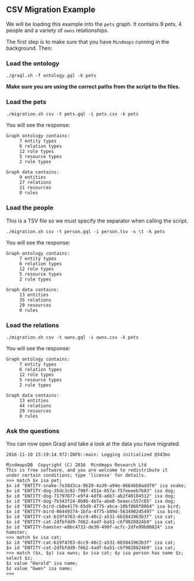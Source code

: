 CSV Migration Example
---

We will be loading this example into the `pets` graph. It contains 9 pets, 4 people and a variety of `owns` relationships.

The first step is to make sure that you have `Mindmaps` running in the background. Then:

### Load the ontology

```
./graql.sh -f ontology.gql -k pets
```

**Make sure you are using the correct paths from the script to the files.**

### Load the pets

```
./migration.sh csv -t pets.gql -i pets.csv -k pets
```

You will see the response:

```
Graph ontology contains:
	 7 entity types
	 6 relation types
	 12 role types
	 5 resource types
	 2 rule types

Graph data contains:
	 9 entities
	 27 relations
	 21 resources
	 0 rules
```

### Load the people

This is a TSV file so we must specify the separator when calling the script.

```
./migration.sh csv -t person.gql -i person.tsv -s \t -k pets
```

You will see the response:

```
Graph ontology contains:
	 7 entity types
	 6 relation types
	 12 role types
	 5 resource types
	 2 rule types

Graph data contains:
	 13 entities
	 35 relations
	 29 resources
	 0 rules
```

### Load the relations

```
./migration.sh csv -t owns.gql -i owns.csv -k pets
```

You will see the response:

```
Graph ontology contains:
	 7 entity types
	 6 relation types
	 12 role types
	 5 resource types
	 2 rule types

Graph data contains:
	 13 entities
	 44 relations
	 29 resources
	 0 rules
```

### Ask the questions

You can now open Graql and take a look at the data you have migrated.

```
2016-11-10 15:19:14.972:INFO::main: Logging initialized @343ms

MindmapsDB  Copyright (C) 2016  Mindmaps Research Ltd 
This is free software, and you are welcome to redistribute it
under certain conditions; type 'license' for details.
>>> match $x isa pet;
$x id "ENTITY-snake-7e38d3ca-9b29-4a39-a94e-86646b0add70" isa snake;
$x id "ENTITY-dog-35dc3c02-790f-451e-857a-f57eeeeb7b03" isa dog;
$x id "ENTITY-dog-71797877-e9f4-4df8-a6b7-ab2f40184512" isa dog;
$x id "ENTITY-dog-7b343f24-8b86-4b7a-abe8-5eaecc557c65" isa dog;
$x id "ENTITY-bird-cb8e4179-65d9-4775-abca-10bf060f8064" isa bird;
$x id "ENTITY-bird-06449374-1bfa-4f75-b89d-5634902d5497" isa bird;
$x id "ENTITY-cat-b19f4703-dcc9-40c2-a531-6b5841963b3f" isa cat;
$x id "ENTITY-cat-2dfbfdd9-7662-4adf-ba51-c6f9820824b9" isa cat;
$x id "ENTITY-hamster-e8bc4733-de30-490f-acfc-2dfe99b80824" isa hamster;
>>> match $x isa cat;
$x id "ENTITY-cat-b19f4703-dcc9-40c2-a531-6b5841963b3f" isa cat;
$x id "ENTITY-cat-2dfbfdd9-7662-4adf-ba51-c6f9820824b9" isa cat;
>>> match ($x, $y) isa owns; $x isa cat; $y isa person has name $z; select $z;
$z value "Harold" isa name;
$z value "Gwen" isa name;
>>>
```